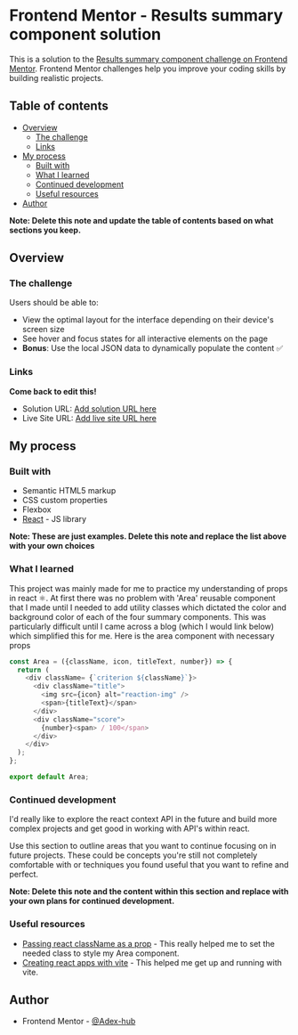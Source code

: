 # Frontend Mentor - Results summary component solution

This is a solution to the [Results summary component challenge on Frontend Mentor](https://www.frontendmentor.io/challenges/results-summary-component-CE_K6s0maV). Frontend Mentor challenges help you improve your coding skills by building realistic projects. 

## Table of contents

- [Overview](#overview)
  - [The challenge](#the-challenge)
  - [Links](#links)
- [My process](#my-process)
  - [Built with](#built-with)
  - [What I learned](#what-i-learned)
  - [Continued development](#continued-development)
  - [Useful resources](#useful-resources)
- [Author](#author)

**Note: Delete this note and update the table of contents based on what sections you keep.**

## Overview

### The challenge

Users should be able to:

- View the optimal layout for the interface depending on their device's screen size
- See hover and focus states for all interactive elements on the page
- **Bonus**: Use the local JSON data to dynamically populate the content ✅

### Links
**Come back to edit this!**
- Solution URL: [Add solution URL here](https://your-solution-url.com)
- Live Site URL: [Add live site URL here](https://your-live-site-url.com)

## My process

### Built with

- Semantic HTML5 markup
- CSS custom properties
- Flexbox
- [React](https://reactjs.org/) - JS library

**Note: These are just examples. Delete this note and replace the list above with your own choices**

### What I learned

This project was mainly made for me to practice my understanding of props in react ⚛️. At first there was no problem with 'Area' reusable component that I made until I needed to add utility classes which dictated the color and background color of each of the four summary components. This was particularly difficult until I came across a blog (which I would link below) which simplified this for me. Here is the area component with necessary props

```js
const Area = ({className, icon, titleText, number}) => {
  return (
    <div className= {`criterion ${className}`}>
      <div className="title">
        <img src={icon} alt="reaction-img" />
        <span>{titleText}</span>
      </div>
      <div className="score">
        {number}<span> / 100</span>
      </div>
    </div>
  );
};

export default Area;
```

### Continued development

I'd really like to explore the react context API in the future and build more complex projects and get good in working with API's within react.

Use this section to outline areas that you want to continue focusing on in future projects. These could be concepts you're still not completely comfortable with or techniques you found useful that you want to refine and perfect.

**Note: Delete this note and the content within this section and replace with your own plans for continued development.**

### Useful resources

- [Passing react className as a prop](https://bobbyhadz.com/blog/react-pass-classname-as-prop) - This really helped me to set the needed class to style my Area component.
- [Creating react apps with vite](https://flaviocopes.com/vite-react-app/?utm_source=pocket_saves) - This helped me get up and running with vite.

## Author

- Frontend Mentor - [@Adex-hub](https://www.frontendmentor.io/profile/adex-hub)

